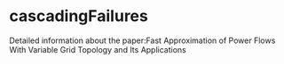 # cascadingFailures
Detailed information about the paper:Fast Approximation of Power Flows With Variable Grid Topology and Its Applications
